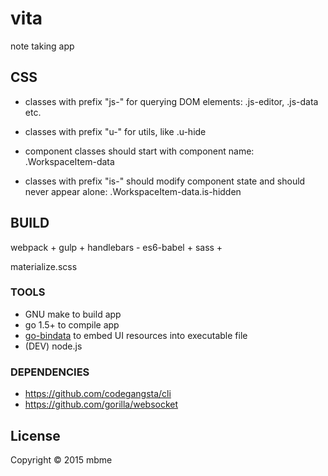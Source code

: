 # vita

note taking app

## CSS
* classes with prefix "js-" for querying DOM elements: .js-editor, .js-data etc.
* classes with prefix "u-" for utils, like .u-hide

* component classes should start with component name: .WorkspaceItem-data
* classes with prefix "is-" should modify component state and should never appear alone: .WorkspaceItem-data.is-hidden


## BUILD

webpack +
gulp +
handlebars -
es6-babel +
sass +

materialize.scss

### TOOLS

* GNU make to build app
* go 1.5+ to compile app
* [go-bindata](https://github.com/jteeuwen/go-bindata) to embed UI resources into executable file
* (DEV) node.js

### DEPENDENCIES

* https://github.com/codegangsta/cli
* https://github.com/gorilla/websocket

## License

Copyright © 2015 mbme
